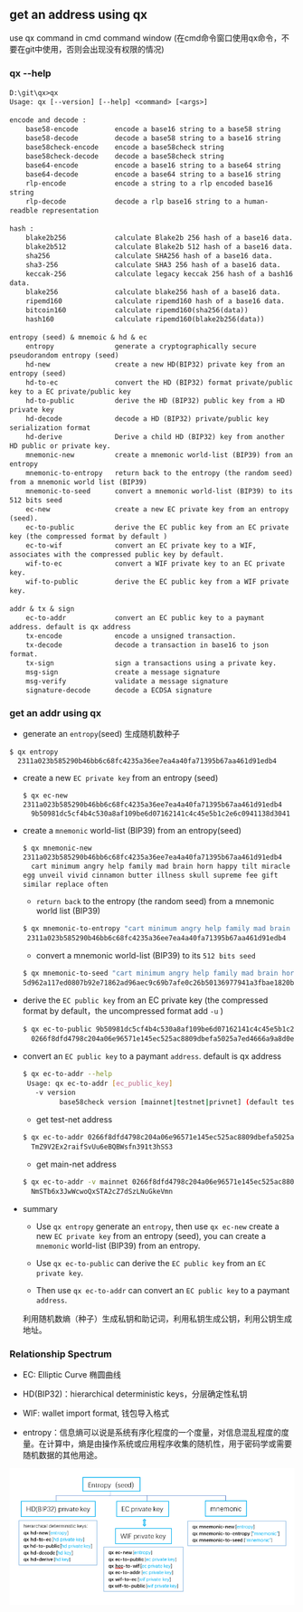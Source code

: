 ## get an address using qx

use qx command in cmd command window (在cmd命令窗口使用qx命令，不要在git中使用，否则会出现没有权限的情况)

### qx --help

```
D:\git\qx>qx
Usage: qx [--version] [--help] <command> [<args>]

encode and decode :
    base58-encode         encode a base16 string to a base58 string
    base58-decode         decode a base58 string to a base16 string
    base58check-encode    encode a base58check string
    base58check-decode    decode a base58check string
    base64-encode         encode a base16 string to a base64 string
    base64-decode         encode a base64 string to a base16 string
    rlp-encode            encode a string to a rlp encoded base16 string
    rlp-decode            decode a rlp base16 string to a human-readble representation

hash :
    blake2b256            calculate Blake2b 256 hash of a base16 data.
    blake2b512            calculate Blake2b 512 hash of a base16 data.
    sha256                calculate SHA256 hash of a base16 data.
    sha3-256              calculate SHA3 256 hash of a base16 data.
    keccak-256            calculate legacy keccak 256 hash of a bash16 data.
    blake256              calculate blake256 hash of a base16 data.
    ripemd160             calculate ripemd160 hash of a base16 data.
    bitcoin160            calculate ripemd160(sha256(data))
    hash160               calculate ripemd160(blake2b256(data))

entropy (seed) & mnemoic & hd & ec
    entropy               generate a cryptographically secure pseudorandom entropy (seed)
    hd-new                create a new HD(BIP32) private key from an entropy (seed)
    hd-to-ec              convert the HD (BIP32) format private/public key to a EC private/public key
    hd-to-public          derive the HD (BIP32) public key from a HD private key
    hd-decode             decode a HD (BIP32) private/public key serialization format
    hd-derive             Derive a child HD (BIP32) key from another HD public or private key.
    mnemonic-new          create a mnemonic world-list (BIP39) from an entropy
    mnemonic-to-entropy   return back to the entropy (the random seed) from a mnemonic world list (BIP39)
    mnemonic-to-seed      convert a mnemonic world-list (BIP39) to its 512 bits seed
    ec-new                create a new EC private key from an entropy (seed).
    ec-to-public          derive the EC public key from an EC private key (the compressed format by default )
    ec-to-wif             convert an EC private key to a WIF, associates with the compressed public key by default.
    wif-to-ec             convert a WIF private key to an EC private key.
    wif-to-public         derive the EC public key from a WIF private key.

addr & tx & sign
    ec-to-addr            convert an EC public key to a paymant address. default is qx address
    tx-encode             encode a unsigned transaction.
    tx-decode             decode a transaction in base16 to json format.
    tx-sign               sign a transactions using a private key.
    msg-sign              create a message signature
    msg-verify            validate a message signature
    signature-decode      decode a ECDSA signature
```


### get an addr using qx 

- generate an `entropy`(seed) 生成随机数种子

```
$ qx entropy
  2311a023b585290b46bb6c68fc4235a36ee7ea4a40fa71395b67aa461d91edb4
```

- create a new `EC private key` from an entropy (seed)

    ```
    $ qx ec-new 2311a023b585290b46bb6c68fc4235a36ee7ea4a40fa71395b67aa461d91edb4
      9b50981dc5cf4b4c530a8af109be6d07162141c4c45e5b1c2e6c0941138d3041
    ```

- create a `mnemonic` world-list (BIP39) from an entropy(seed)

    ```
    $ qx mnemonic-new 2311a023b585290b46bb6c68fc4235a36ee7ea4a40fa71395b67aa461d91edb4
      cart minimum angry help family mad brain horn happy tilt miracle egg unveil vivid cinnamon butter illness skull supreme fee gift similar replace often
    ```
  
  - `return back` to the entropy (the random seed) from a mnemonic world list (BIP39)
  
   ```bash
   $ qx mnemonic-to-entropy "cart minimum angry help family mad brain horn happy tilt miracle egg unveil vivid cinnamon butter illness skull supreme fee gift similar replace often"
    2311a023b585290b46bb6c68fc4235a36ee7ea4a40fa71395b67aa461d91edb4
   ```

   - convert a mnemonic world-list (BIP39) to its `512 bits seed`
   
   ```bash
  $ qx mnemonic-to-seed "cart minimum angry help family mad brain horn happy tilt miracle egg unveil vivid cinnamon butter illness skull supreme fee gift similar replace often"
   5d962a117ed0807b92e71862ad96aec9c69b7afe0c26b50136977941a3fbae1820b931a015d5e993f2adc765941af9767a24120710b5e7be3cafc76f846b37d4
   ```

- derive the `EC public key` from an EC private key (the compressed format by default，the uncompressed format add `-u` )

  ```bash
  $ qx ec-to-public 9b50981dc5cf4b4c530a8af109be6d07162141c4c45e5b1c2e6c0941138d3041
    0266f8dfd4798c204a06e96571e145ec525ac8809dbefa5025a7ed4666a9a8d0e2
  ```


- convert an `EC public key` to a paymant `address`. default is qx address

  ```bash
  $ qx ec-to-addr --help
   Usage: qx ec-to-addr [ec_public_key]
     -v version
           base58check version [mainnet|testnet|privnet] (default testnet)
  ```

  - get test-net address 
   ```bash
   $ qx ec-to-addr 0266f8dfd4798c204a06e96571e145ec525ac8809dbefa5025a7ed4666a9a8d0e2
     TmZ9V2Ex2raifSvUu6eBQBWsfn391t3hSS3
   ```
   
   - get main-net address
   ```bash
   $ qx ec-to-addr -v mainnet 0266f8dfd4798c204a06e96571e145ec525ac8809dbefa5025a7ed4666a9a8d0e2
     NmSTb6x3JwWcwoQxSTA2cZ7dSzLNuGkeVmn
   ```
   

- summary

   - Use `qx entropy` generate an `entropy`, then use `qx ec-new` create a new `EC private key` from an entropy (seed), you can create a `mnemonic` world-list (BIP39) from an entropy. 
   
   - Use `qx ec-to-public` can derive the `EC public key` from an `EC private key`. 
   
   - Then use `qx ec-to-addr` can convert an `EC public key` to a paymant `address`.

  利用随机数熵（种子）生成私钥和助记词，利用私钥生成公钥，利用公钥生成地址。


### Relationship Spectrum

- EC: Elliptic Curve 椭圆曲线
- HD(BIP32)：hierarchical deterministic keys，分层确定性私钥
- WIF: wallet import format, 钱包导入格式

- entropy：信息熵可以说是系统有序化程度的一个度量，对信息混乱程度的度量。在计算中，熵是由操作系统或应用程序收集的随机性，用于密码学或需要随机数据的其他用途。


 ![](./create-keys.png)




